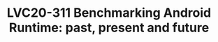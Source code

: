 ---
categories:
- lvc20
description: Most of the optimisation works of the Linaro Android Runtime team are
  based on results of benchmarks. The benchmarks are either lightweight benchmarks,
  such as Dhrystone, benchmarksgame, caffeinemark, or micro-benchmarks. They were
  enough at the beginning of the Android Runtime (ART) development but the more ART
  evolved the more difficult became to assess the usefulness of optimization works.
  We needed more realistic benchmarks.<br><br>In this talk, I will share the ART team
  experience of bringing benchmarks from the Java world to Android. The biggest issues
  we had. We managed to port SPECjvm2008 workloads. They already have proved to be
  useful. They showed that an optimization added to the instruction scheduler gave
  real improvements. They also helped to identify about 40 opportunities for optimization
  in ART.<br><br>I will also give an overview of other Java benchmarks, such as DaCapo
  and Renaissance suite, we are planning to have. Our plans include the use of open-source
  Android apps for benchmarking code size, compilation time and startup time. Another
  area we are interested in is open-source Kotlin benchmarks.
image: /assets/images/featured-images/lvc20/LVC20-311.png
session_id: LVC20-311
session_room: '[Track 3] DataCenter'
session_slot:
  end_time: 2020-09-24 17:50
  start_time: 2020-09-24 17:25
session_speakers:
- speaker_bio: A compiler engineer with experience of developing toolchains for the
    ARM architectures.&lt;br /&gt; A member of LCG ART team which optimizes the Android
    Runtime for the ARM architectures.
  speaker_company: ''
  speaker_image: http://avatars.sched.co/7/2b/11406013/avatar.jpg.320x320px.jpg?3de
  speaker_name: Evgeny Astigeevich
  speaker_position: Arm
  speaker_role: attendee, speaker
session_track: Android
tag: session
tags: Android
title: 'LVC20-311 Benchmarking Android Runtime: past, present and future'
---